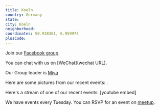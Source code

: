 ```yaml
---
title: Koeln
country: Germany
state: 
city: Koeln
neighborhood: 
coordinates: 50.938361, 6.959974
plusCode:
---
```

Join our [Facebook group](https://www.facebook.com/groups/free.code.camp.koeln).

You can chat with us on [WeChat](wechat URL).

Our Group leader is [Miya](freecodecamp.org/miya)

Here are some pictures from our recent events:
![]().

Here's a stream of one of our recent events:
[youtube embed]

We have events every Tuesday. You can RSVP for an event on [meetup](meetupurl).
